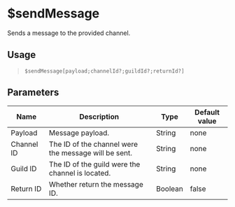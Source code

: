 # $sendMessage
Sends a message to the provided channel.
## Usage
> `$sendMessage[payload;channelId?;guildId?;returnId?]`
## Parameters
|    Name    |                     Description                      |  Type   | Default value |
|------------|------------------------------------------------------|---------|---------------|
| Payload    | Message payload.                                     | String  | none          |
| Channel ID | The ID of the channel were the message will be sent. | String  | none          |
| Guild ID   | The ID of the guild were the channel is located.     | String  | none          |
| Return ID  | Whether return the message ID.                       | Boolean | false         |
